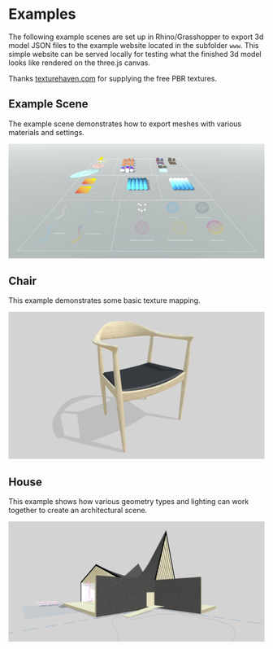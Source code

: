 # Examples

The following example scenes are set up in Rhino/Grasshopper to export 3d model JSON files to the example website located in the subfolder ```www```. This simple website can be served locally for testing what the finished 3d model looks like rendered on the three.js canvas.

Thanks [texturehaven.com](https://texturehaven.com/) for supplying the free PBR textures.

## Example Scene

The example scene demonstrates how to export meshes with various materials and settings.

![example scene](../assets/example_scene_0.png)

## Chair

This example demonstrates some basic texture mapping.

![example scene](../assets/chair.png)

## House

This example shows how various geometry types and lighting can work together to create an architectural scene.

![example scene](../assets/house.png)
